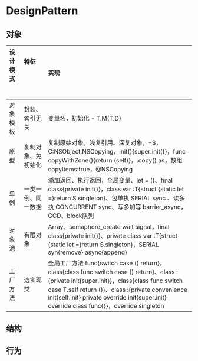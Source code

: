 # DesignPattern

## 对象

| **设计模式** &nbsp; &nbsp; &nbsp; &nbsp; | **特征** &nbsp; &nbsp; &nbsp; &nbsp; &nbsp; &nbsp; &nbsp; &nbsp; &nbsp; &nbsp; &nbsp; &nbsp; &nbsp; &nbsp; &nbsp; &nbsp; &nbsp; &nbsp; &nbsp; &nbsp; | **实现** |
| :- | :- | :- |
| 对象模板 | 封装、索引无关 | 变量名，初始化 - T.M(T.D) |
| 原型 | 复制对象、免初始化 | 复制原始对象，浅复引用、深复对象，=S，C:NSObject,NSCopying，init(){super.init()}，func copyWithZone(){return (self)}，.copy() as，数组 copyItems:true，@NSCopying |
| 单例 | 一类一例、同一数据 | 添加返回、执行返回，全局变量、let = ()、final class{private init()}，class var :T{struct {static let =}return S.singleton}、包单执 SERIAL sync 、读多执 CONCURRENT sync、写多加等 barrier_async，GCD、block队列 |
| 对象池 | 有限对象 | Array、semaphore_create wait signal，final class{private init()}、private class var :T{struct {static let =}return S.singleton}，SERIAL syn{remove} async{append} |
| 工厂方法 | 选实现类 | 全局工厂方法 func{switch case () return}，class{class func switch case () return}、class :{private init{super.init}}，class{class func switch case T.self return ()}、class :{private convenience init{self.init} private override init{super.init} override class func{}}，override singleton |

## 结构


## 行为
